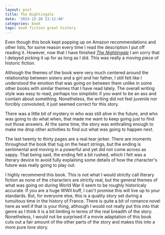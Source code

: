 ```yaml
---
layout: post
title: The Nightingale
date: '2015-12-28 23:12:40'
categories: book
tags: book fiction great history
---
```


Even though this book kept popping up on Amazon recommendations
and other lists, for some reason every time I read the description
I put off reading it. However, now that I have finished
[*The Nightingale*][night-amazon] I am sorry that I delayed picking
it up for as long as I did. This was really a moving piece of
historic fiction.

Although the themes of the book were very much centered around
the relationship between sisters and a girl and her father,
I still felt like I understood the emotion that was going on
between them unlike in some other books with similar themes that
I have read lately. The overall writing style was easy to read,
perhaps too simplistic if you want to be an ass and comlain about
something. Nonetheless, the writing did not feel juvenile nor
forcibly convoluted, it just seemed correct for this story.

There was a little bit of mystery in who was still alive
in the future, and who was going to do what when, that made
me want to keep going just to find out those answers. At the
same time, the story was enthralling enough to make me drop
other activities to find out what was going to happen next.

The last twenty to thirty pages are a real tear jerker. There
are moments throughout the book that tug on the heart strings,
but the ending is sentimental and moving in a powerful and yet
did not come across as sappy. That being said, the ending
felt a bit rushed, which I felt was a literary device to avoid
fully explaining some details of how the character's future
was really going to play out.

I highly recommend this book. This is not what I would strictly
call literary fiction as none of the characters are strictly
real, but the general themes of what was going on during World War II
seem to be roughly historicaly accurate. If you are a huge WWII buff,
I can't promise this will live up to your standards. But, for everyone
else, this is a quality story set during a tumultous
time in the history of France. There is quite a bit of romance novel
here as well if that is your thing, although I would not really put
this into that genre as I think it is a bit limiting in terms of the
real breadth of the story. Nonetheless, I would not be surprised if
a movie adaptation of this book cuts out a fair amount of the other
parts of the story and makes this into a more pure love story.

[night-amazon]:  http://amzn.com/B00JO8PEN2 

